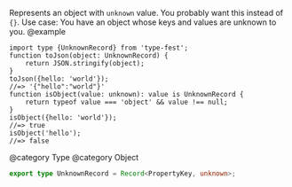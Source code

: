 Represents an object with `unknown` value. You probably want this instead of `{}`.
Use case: You have an object whose keys and values are unknown to you.
@example

    import type {UnknownRecord} from 'type-fest';
    function toJson(object: UnknownRecord) {
        return JSON.stringify(object);
    }
    toJson({hello: 'world'});
    //=> '{"hello":"world"}'
    function isObject(value: unknown): value is UnknownRecord {
        return typeof value === 'object' && value !== null;
    }
    isObject({hello: 'world'});
    //=> true
    isObject('hello');
    //=> false

@category Type
@category Object

``` typescript
export type UnknownRecord = Record<PropertyKey, unknown>;
```